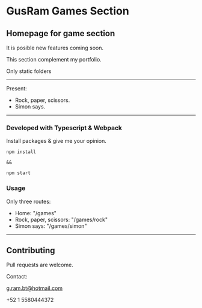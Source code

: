 # GusRam Games Section

## Homepage for game section

It is posible new features coming soon.

This section complement my portfolio.

Only static folders


---
Present:

- Rock, paper, scissors.
- Simon says.

---


### Developed with Typescript & Webpack

Install packages & give me your opinion.

```
npm install

&&

npm start
```

### Usage
Only three routes:

 - Home: "/games"
 - Rock, paper, scissors: "/games/rock"
 - Simon says: "/games/simon"


---
## Contributing
Pull requests are welcome.

Contact:

g.ram.bt@hotmail.com

+52 1 5580444372